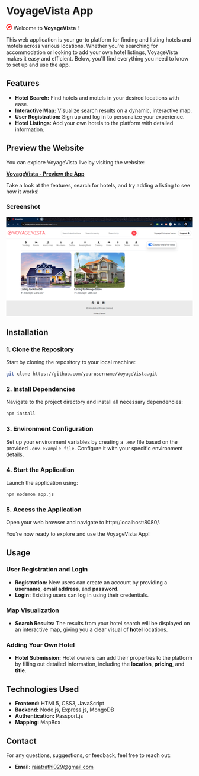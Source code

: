 # **VoyageVista App**
<img src="https://github.com/iamvishalrathi/Voyage-Vista-Project/blob/main/public/assets/logo.png" alt="Sample Image" width="16"/> Welcome to **VoyageVista** !

This web application is your go-to platform for finding and listing hotels and motels across various locations. Whether you're searching for accommodation or looking to add your own hotel listings, VoyageVista makes it easy and efficient. Below, you'll find everything you need to know to set up and use the app.


## **Features**

- **Hotel Search:** Find hotels and motels in your desired locations with ease.
- **Interactive Map:** Visualize search results on a dynamic, interactive map.
- **User Registration:** Sign up and log in to personalize your experience.
- **Hotel Listings:** Add your own hotels to the platform with detailed information.
## **Preview the Website**

You can explore VoyageVista live by visiting the website:

[**VoyageVista - Preview the App**](https://voyage-vista-project.onrender.com)

Take a look at the features, search for hotels, and try adding a listing to see how it works!

### **Screenshot**
![image](https://github.com/iamvishalrathi/Voyage-Vista-Project/blob/main/public/assets/Screenshot.png)

##  **Installation**

### **1. Clone the Repository**
Start by cloning the repository to your local machine:
```bash
git clone https://github.com/yourusername/VoyageVista.git
```

### **2. Install Dependencies**
Navigate to the project directory and install all necessary dependencies:
```bash
npm install
```

### **3. Environment Configuration**
Set up your environment variables by creating a `.env` file based on the provided `.env.example file`. Configure it with your specific environment details.

### **4. Start the Application**
Launch the application using:
```bash
npm nodemon app.js
```

### **5. Access the Application**
Open your web browser and navigate to http://localhost:8080/.

You're now ready to explore and use the VoyageVista App!

## **Usage**

### **User Registration and Login**
- **Registration:** New users can create an account by providing a **username**, **email address**, and **password**.
- **Login:** Existing users can log in using their credentials.

### **Map Visualization**
- **Search Results:** The results from your hotel search will be displayed on an interactive map, giving you a clear visual of **hotel** locations.

### **Adding Your Own Hotel**
- **Hotel Submission:** Hotel owners can add their properties to the platform by filling out detailed information, including the **location**, **pricing**, and **title**.

## **Technologies Used**
- **Frontend:** HTML5, CSS3, JavaScript
- **Backend:** Node.js, Express.js, MongoDB
- **Authentication:** Passport.js
- **Mapping:** MapBox

## **Contact**
For any questions, suggestions, or feedback, feel free to reach out:
- **Email:** [rajatrathi029@gmail.com](mailto:rajatrathi029@gmail.com)
